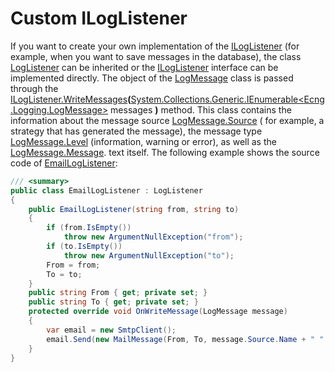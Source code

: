 # Custom ILogListener

If you want to create your own implementation of the [ILogListener](xref:Ecng.Logging.ILogListener) (for example, when you want to save messages in the database), the class [LogListener](xref:Ecng.Logging.LogListener) can be inherited or the [ILogListener](xref:Ecng.Logging.ILogListener) interface can be implemented directly. The object of the [LogMessage](xref:Ecng.Logging.LogMessage) class is passed through the [ILogListener.WriteMessages](xref:Ecng.Logging.ILogListener.WriteMessages(System.Collections.Generic.IEnumerable{Ecng.Logging.LogMessage}))**(**[System.Collections.Generic.IEnumerable\<Ecng.Logging.LogMessage\>](xref:System.Collections.Generic.IEnumerable`1) messages **)** method. This class contains the information about the message source [LogMessage.Source](xref:Ecng.Logging.LogMessage.Source) ( for example, a strategy that has generated the message), the message type [LogMessage.Level](xref:Ecng.Logging.LogMessage.Level) (information, warning or error), as well as the [LogMessage.Message](xref:Ecng.Logging.LogMessage.Message). text itself. The following example shows the source code of [EmailLogListener](xref:Ecng.Logging.EmailLogListener): 

```cs
/// <summary>
public class EmailLogListener : LogListener
{
	public EmailLogListener(string from, string to)
	{
		if (from.IsEmpty())
			throw new ArgumentNullException("from");
		if (to.IsEmpty())
			throw new ArgumentNullException("to");
		From = from;
		To = to;
	}
	public string From { get; private set; }
	public string To { get; private set; }
	protected override void OnWriteMessage(LogMessage message)
	{
		var email = new SmtpClient();
		email.Send(new MailMessage(From, To, message.Source.Name + " " + message.Level, message.Message));
	}
}
```
